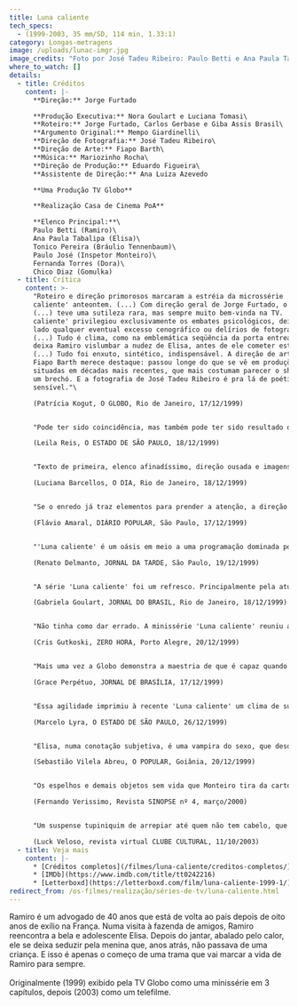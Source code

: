 ```yaml
---
title: Luna caliente
tech_specs:
  - (1999-2003, 35 mm/SD, 114 min, 1.33:1)
category: Longas-metragens
image: /uploads/lunac-imgr.jpg
image_credits: "Foto por José Tadeu Ribeiro: Paulo Betti e Ana Paula Tabalipa"
where_to_watch: []
details:
  - title: Créditos
    content: |-
      **Direção:** Jorge Furtado

      **Produção Executiva:** Nora Goulart e Luciana Tomasi\
      **Roteiro:** Jorge Furtado, Carlos Gerbase e Giba Assis Brasil\
      **Argumento Original:** Mempo Giardinelli\
      **Direção de Fotografia:** José Tadeu Ribeiro\
      **Direção de Arte:** Fiapo Barth\
      **Música:** Mariozinho Rocha\
      **Direção de Produção:** Eduardo Figueira\
      **Assistente de Direção:** Ana Luiza Azevedo

      **Uma Produção TV Globo**

      **Realização Casa de Cinema PoA**

      **Elenco Principal:**\
      Paulo Betti (Ramiro)\
      Ana Paula Tabalipa (Elisa)\
      Tonico Pereira (Bráulio Tennenbaum)\
      Paulo José (Inspetor Monteiro)\
      Fernanda Torres (Dora)\
      Chico Diaz (Gomulka)
  - title: Crítica
    content: >-
      "Roteiro e direção primorosos marcaram a estréia da microssérie 'Luna
      caliente' anteontem. (...) Com direção geral de Jorge Furtado, o programa
      (...) teve uma sutileza rara, mas sempre muito bem-vinda na TV. 'Luna
      caliente' privilegiou exclusivamente os embates psicológicos, deixando de
      lado qualquer eventual excesso cenográfico ou delírios de fotografia.
      (...) Tudo é clima, como na emblemática seqüência da porta entreaberta que
      deixa Ramiro vislumbar a nudez de Elisa, antes de ele cometer estupro.
      (...) Tudo foi enxuto, sintético, indispensável. A direção de arte de
      Fiapo Barth merece destaque: passou longe do que se vê em produções
      situadas em décadas mais recentes, que mais costumam parecer o showroom de
      um brechó. E a fotografia de José Tadeu Ribeiro é pra lá de poética e
      sensível."\

      (Patrícia Kogut, O GLOBO, Rio de Janeiro, 17/12/1999)


      "Pode ter sido coincidência, mas também pode ter sido resultado de uma estratégia de marketing o fato de a Globo ter imprensado 1999 com suas duas melhores produções. Rompeu o ano com a microssérie 'O Auto da Compadecida' (...) e encerrou com 'Luna caliente', uma primorosa adaptação do romance do argentino Mempo Giardinelli. (...) O maior mérito de 'O Auto da compadecida' e 'Luna caliente' é mostrar para os que decidem a programação da TV deste país que há espectadores de bom gosto e que é possível conciliar qualidade e audiência."\

      (Leila Reis, O ESTADO DE SÃO PAULO, 18/12/1999)


      "Texto de primeira, elenco afinadíssimo, direção ousada e imagens impecáveis filmadas em película. O resultado não poderia ter sido melhor. (...) Após uma longa temporada sem minisséries, 'Luna caliente' veio como um 'presentaço' de Natal para o telespectador que já estava ávido por novidades."\

      (Luciana Barcellos, O DIA, Rio de Janeiro, 18/12/1999)


      "Se o enredo já traz elementos para prender a atenção, a direção de Jorge Furtado deixa a minissérie ainda mais envolvente. É um grande trabalho de direção, atento a todos os detalhes, que constrói cenas extremamente bem feitas. (...) quem acompanhou o primeiro capítulo, dificilmente não ficou ansioso para saber o que realmente está acontecendo e qual será o desfecho da enrascada em que se meteu Ramiro."\

      (Flávio Amaral, DIÁRIO POPULAR, São Paulo, 17/12/1999)


      "'Luna caliente' é um oásis em meio a uma programação dominada por programas como o Linha direta. O trabalho é puro cinema. (...) O calor que faz penar os personagens é praticamente 'sentido' pelo espectador e ajuda no suspense e na tensão. (...) Todos os peersonagens e situações parecem saídos de um film noir. (...) 'Luna caliente' mereceria ser exibido em qualquer sala de cinema - daqui e de qualquer país."\

      (Renato Delmanto, JORNAL DA TARDE, São Paulo, 19/12/1999)


      "A série 'Luna caliente' foi um refresco. Principalmente pela atuação de Tonico Pereira. Seu médico alcoólatra revoltado com a ditadura está irretocável. O primeiro capítulo de 'Luna' foi de Tonico."\

      (Gabriela Goulart, JORNAL DO BRASIL, Rio de Janeiro, 18/12/1999)


      "Não tinha como dar errado. A minissérie 'Luna caliente' reuniu atores que sozinhos turbinam uma cena. (...) E foi pra lá de bom graças à forma sensível com que Jorge Furtado, Giba Assis Brasil e Carlos Gerbase recontaram a novela de Mempo Giardinelli. (...) Os roteiristas criaram a personagem de Fernanda Torres (no original ela é apenas uma citação de memória) para enfatizar a reviravolta na vida do professor e também as primeiras mortes da biografia de Ramiro, a de uma família de gatos quando era garoto. Mais um detalhe, mas são os detalhes que seduzem o telespectador."\

      (Cris Gutkoski, ZERO HORA, Porto Alegre, 20/12/1999)


      "Mais uma vez a Globo demonstra a maestria de que é capaz quando assim lhe convém: (...) 'Luna caliente' é excelente. Enganou-se, portanto, quem pensaou que a microssérie seria apenas uma espécie de Lolita à brasileira. Sim, é a história de um quarentão que se deixa seduzir por uma menina - mas as semelhanças param por aí. O drama inicial de Ramiro - que estupra e supostamente mata a jovem elisa, matando também o pai dela, em seguida - é o ponto de partida para a tragédia de erros (na definição do próprio Furtado) que se desenrola então num crescendo sutil e implacável, tal qual a vida real."\

      (Grace Perpétuo, JORNAL DE BRASÍLIA, 17/12/1999)


      "Essa agilidade imprimiu à recente 'Luna caliente' um clima de suspense e mistério dignos de Hitchcock. Ambientada nos anos 70, a microssérie teve um clima de realismo fantástico, com Ana Paula Tabalipa reaparecendo intacta, depois de ser morta duas vezes, e várias alusões à tortura do regime militar. Além disso, 'Luna' contou com um bom roteiro e interpretações corretas de Paulo Betti e da ex-Malhação Ana Paula, estonteante como a ninfomaníaca que enlouquece o personagem principal."\

      (Marcelo Lyra, O ESTADO DE SÃO PAULO, 26/12/1999)


      "Elisa, numa conotação subjetiva, é uma vampira do sexo, que desde o primeiro momento em que surge na frente do quarentão Ramiro (Paulo Betti, contido e excelente, como o personagem pedia) o desnorteia. (...) Numa leitura política, já que a obra é ambientada no início da década de 70, período maior da repressão brasileira, época em que os militares ditavam as regras na sociedade, Elisa representa as próprias ações dos militares que mataram e manipularam em nome da ordem. Somente no último capítulo ficou evidente que elisa manipulava a todos - em nome de seu desejo incontrolável."\

      (Sebastião Vilela Abreu, O POPULAR, Goiânia, 20/12/1999)


      "Os espelhos e demais objetos sem vida que Monteiro tira da cartola (as calcinhas, o carro, o cadáver de Braúlio) são os focos de denúncia alçados à estatura de heróis em 'Luna Caliente'. Nestes corpos inanimados - que tomam vida movidos pelo desejo de esclarecimento, revelação e justiça, como a lua que intensifica as paranóias de Ramiro, ou Elisa, o cadáver que se recusa ao descanso -, Furtado parece depositar seu ideário repleto de ironia, neste painel crítico de uma época de perversão e hábitos obscuros. É um trabalho em que impera a consciência e a maturidade desse artista da maior importância para o nosso cinema."\

      (Fernando Verissimo, Revista SINOPSE nº 4, março/2000)


      "Um suspense tupiniquim de arrepiar até quem não tem cabelo, que vai caminhando para um final inevitável: a condenação de Ramiro, sendo que esta, vem de uma outra forma, diferente da pregada pela justiça dos homens. Excelente projeto, para ser visto diversas vezes."\

      (Luck Veloso, revista virtual CLUBE CULTURAL, 11/10/2003)
  - title: Veja mais
    content: |-
      * [Créditos completos](/filmes/luna-caliente/creditos-completos/)
      * [IMDb](https://www.imdb.com/title/tt0242216)
      * [Letterboxd](https://letterboxd.com/film/luna-caliente-1999-1/)
redirect_from: /os-filmes/realização/séries-de-tv/luna-caliente.html
---
```

Ramiro é um advogado de 40 anos que está de volta ao país depois de oito anos de exílio na França. Numa visita à fazenda de amigos, Ramiro reencontra a bela e adolescente Elisa. Depois do jantar, abalado pelo calor, ele se deixa seduzir pela menina que, anos atrás, não passava de uma criança. E isso é apenas o começo de uma trama que vai marcar a vida de Ramiro para sempre.\
\
O﻿riginalmente (1999) exibido pela TV Globo como uma minissérie em 3 capítulos, depois (2003) como um telefilme.